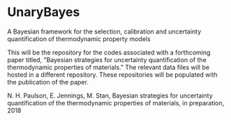 # UnaryBayes
A Bayesian framework for the selection, calibration and uncertainty quantification of thermodynamic property models

This will be the repository for the codes associated with a forthcoming paper titled, "Bayesian strategies for uncertainty quantification of the thermodynamic properties of materials." The relevant data files will be hosted in a different repository. These repositories will be populated with the publication of the paper.

N. H. Paulson, E. Jennings, M. Stan, Bayesian strategies for uncertainty quantification of the thermodynamic properties of materials, in preparation, 2018
